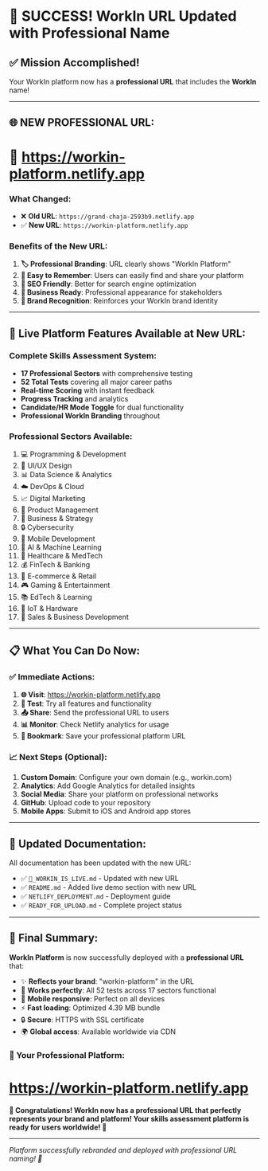 # 🎉 SUCCESS! WorkIn URL Updated with Professional Name

## ✅ **Mission Accomplished!**

Your WorkIn platform now has a **professional URL** that includes the **WorkIn** name!

---

## 🌐 **NEW PROFESSIONAL URL:**

# 🔗 **https://workin-platform.netlify.app**

### **What Changed:**
- ❌ **Old URL**: `https://grand-chaja-2593b9.netlify.app` 
- ✅ **New URL**: `https://workin-platform.netlify.app`

### **Benefits of the New URL:**
1. **🏷️ Professional Branding**: URL clearly shows "WorkIn Platform"
2. **📱 Easy to Remember**: Users can easily find and share your platform
3. **🔗 SEO Friendly**: Better for search engine optimization
4. **💼 Business Ready**: Professional appearance for stakeholders
5. **🌟 Brand Recognition**: Reinforces your WorkIn brand identity

---

## 🚀 **Live Platform Features Available at New URL:**

### **Complete Skills Assessment System:**
- **17 Professional Sectors** with comprehensive testing
- **52 Total Tests** covering all major career paths
- **Real-time Scoring** with instant feedback
- **Progress Tracking** and analytics
- **Candidate/HR Mode Toggle** for dual functionality
- **Professional WorkIn Branding** throughout

### **Professional Sectors Available:**
1. 💻 Programming & Development
2. 🎨 UI/UX Design  
3. 📊 Data Science & Analytics
4. ☁️ DevOps & Cloud
5. 📈 Digital Marketing
6. 📱 Product Management
7. 💼 Business & Strategy
8. 🔒 Cybersecurity
9. 📱 Mobile Development
10. 🤖 AI & Machine Learning
11. 🏥 Healthcare & MedTech
12. 💰 FinTech & Banking
13. 🛒 E-commerce & Retail
14. 🎮 Gaming & Entertainment
15. 📚 EdTech & Learning
16. 🔌 IoT & Hardware
17. 💼 Sales & Business Development

---

## 📋 **What You Can Do Now:**

### **✅ Immediate Actions:**
1. **🌐 Visit**: https://workin-platform.netlify.app
2. **📱 Test**: Try all features and functionality
3. **📤 Share**: Send the professional URL to users
4. **📊 Monitor**: Check Netlify analytics for usage
5. **🔗 Bookmark**: Save your professional platform URL

### **📈 Next Steps (Optional):**
1. **Custom Domain**: Configure your own domain (e.g., workin.com)
2. **Analytics**: Add Google Analytics for detailed insights
3. **Social Media**: Share your platform on professional networks
4. **GitHub**: Upload code to your repository
5. **Mobile Apps**: Submit to iOS and Android app stores

---

## 🎯 **Updated Documentation:**

All documentation has been updated with the new URL:
- ✅ `🎉_WORKIN_IS_LIVE.md` - Updated with new URL
- ✅ `README.md` - Added live demo section with new URL
- ✅ `NETLIFY_DEPLOYMENT.md` - Deployment guide
- ✅ `READY_FOR_UPLOAD.md` - Complete project status

---

## 🎊 **Final Summary:**

**WorkIn Platform** is now successfully deployed with a **professional URL** that:
- ✨ **Reflects your brand**: "workin-platform" in the URL
- 🚀 **Works perfectly**: All 52 tests across 17 sectors functional
- 📱 **Mobile responsive**: Perfect on all devices
- ⚡ **Fast loading**: Optimized 4.39 MB bundle
- 🔒 **Secure**: HTTPS with SSL certificate
- 🌍 **Global access**: Available worldwide via CDN

### **🔗 Your Professional Platform:**
# **https://workin-platform.netlify.app**

**🎉 Congratulations! WorkIn now has a professional URL that perfectly represents your brand and platform! Your skills assessment platform is ready for users worldwide! 🚀**

---

*Platform successfully rebranded and deployed with professional URL naming! 🌟*
